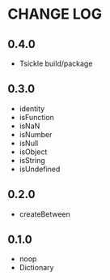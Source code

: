 # CHANGE LOG

## 0.4.0

- Tsickle build/package

## 0.3.0

- identity
- isFunction
- isNaN
- isNumber
- isNull
- isObject
- isString
- isUndefined

## 0.2.0

- createBetween

## 0.1.0

- noop
- Dictionary<T>
